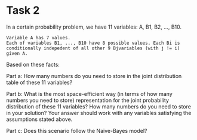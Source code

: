 # Task 2

In a certain probability problem, we have 11 variables: A, B1, B2, ..., B10.

    Variable A has 7 values.
    Each of variables B1, ..., B10 have 8 possible values. Each Bi is conditionally indepedent of all other 9 Bjvariables (with j != i) given A.

Based on these facts:

Part a: How many numbers do you need to store in the joint distribution table of these 11 variables?

Part b: What is the most space-efficient way (in terms of how many numbers you need to store) representation for the joint probability distribution of these 11 variables? How many numbers do you need to store in your solution? Your answer should work with any variables satisfying the assumptions stated above.

Part c: Does this scenario follow the Naive-Bayes model?